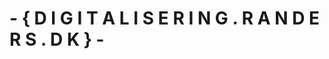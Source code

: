 #  - {  D I G I T A L I S E R I N G . R A N D E R S . D K   } -

<picture>
  <source media="(prefers-color-scheme: light)" srcset="https://www.randers.dk/media/9661/hvid-rgb-01.png">
  <source media="(prefers-color-scheme: dark)" srcset="https://www.randers.dk/media/9664/moerkeblaa_rgb-01.png">
</picture>

<!--

**Here are some ideas to get you started:**

🙋‍♀️ A short introduction - what is your organization all about?
🌈 Contribution guidelines - how can the community get involved?
👩‍💻 Useful resources - where can the community find your docs? Is there anything else the community should know?
🍿 Fun facts - what does your team eat for breakfast?
🧙 Remember, you can do mighty things with the power of [Markdown](https://docs.github.com/github/writing-on-github/getting-started-with-writing-and-formatting-on-github/basic-writing-and-formatting-syntax)
-->
